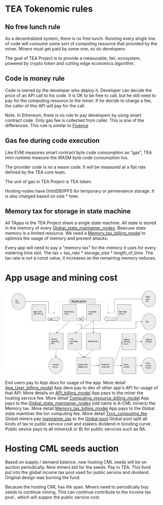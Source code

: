 # TEA Tokenomic rules

## No free lunch rule

As a decentralized system, there is no free lunch. Running every single line of code will consume some sort of computing resource that provided by the miner. Miners must get paid by some one, so do developers. 

The goal of TEA Project is to provide a measurable, fair, ecosystem, powered by crypto token and cutting edge economics algorithm. 

## Code is money rule

Code is owned by the developer who deploy it. Developer can decide the price of an API call to his code. It is OK to be free to call, but he still need to pay for the computing resource to the miner.  If he decide to charge a fee, the caller of this API will pay for the call.

Note. In Ethereum, there is no rule to pay developers by using smart contract code. Only gas fee is collected from caller. This is one of the differences. This rule is similar to [Fluence](https://fluence.network/)

## Gas fee during code execution

Like EVM measures smart contract byte code consumption as  "gas", TEA mini-runtime measure the WASM byte code consumption too. 

The provider code is no a wasm code. It will be measured at a flat rate defined by the TEA core team.

The unit of gas in TEA Project is TEA token.

Hosting nodes have OrbitDB/IPFS for temporary or permenance storage. It is also charged based on size * time.

## Memory tax for storage in state machine

All TApps in the TEA Project share a single state machine. All state is stored in the memory of every [Global_state_maintainer_nodes](Global_state_maintainer_nodes.md). Beacuse state memory is a limited resource. We need a [Memory_tax_billing_model](Memory_tax_billing_model.md) to optimize the usage of memory and prevent attacks. 

Every app will need to pay a "memory tax" for the memory it uses for every metering time slot. The tax = tax_rate * storage_size * length_of_time. The tax rate is not a const value, it increases as the remaining memory reduces. 

# App usage and mining cost

![WX20220618-150639.png](WX20220618-150639.png)

End users pay to App devs for usage of the app. More detail [App_User_billing_model](App_User_billing_model.md)
App devs pay to dev of other app's API for usage of that API. More details on [API_billing_model](API_billing_model.md)
App pays to the miner the hosting service fee. More detail [Computing_resource_billing_model](Computing_resource_billing_model.md)
App pays to the [Global_state_maintainer_nodes](Global_state_maintainer_nodes.md) (old name is A-CML miners) the Memory tax. More detail [Memory_tax_billing_model](Memory_tax_billing_model.md)
App pays to the Global state maintiner the txn computing fee. More detail [Txns_computing_fee](Txns_computing_fee.md)
Global miners pay [maintainer_tax](maintainer_tax.md) to the [Global pool](../../../tea-internal/harberger_tax/Global%20pool.md)
Global pool split all kinds of tax to public service cost and stakers dividend in bonding curve.
Public sevice pays to all miners(A or B) for public services such as RA.

# Hosting CML seeds auction

Based on supply / demand balance, new hosting CML seeds will be on auction periodically.
New miners bid for the seeds. Pay in TEA.
This fund put into the global income tax pool used for public service and dividend. Original design was burning the fund.

Because the hosting CML has life span. Miners need to periodically buy 
seeds to continue mining. This can continue contribute to the income tax pool , which will suppor the public service cost.
